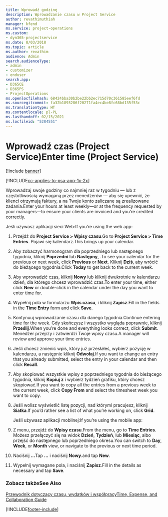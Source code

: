 ```yaml
---
title: Wprowadź godzinę
description: Wprowadzanie czasu w Project Service
author: revathimuthiah
manager: kfend
ms.service: project-operations
ms.custom:
- dyn365-projectservice
ms.date: 8/03/2018
ms.topic: article
ms.author: revathim
audience: Admin
search.audienceType:
- admin
- customizer
- enduser
search.app:
- D365CE
- D365PS
- ProjectOperations
ms.openlocfilehash: 68424bba30b2be22bb2ec715d70c361585eef6fd
ms.sourcegitcommit: fa32b1893286f20271fa4ec4be8fc68bd135f53c
ms.translationtype: HT
ms.contentlocale: pl-PL
ms.lasthandoff: 02/15/2021
ms.locfileid: "5284551"
---
```

# <a name="enter-time-project-service"></a><span data-ttu-id="7ba2e-103">Wprowadź czas (Project Service)</span><span class="sxs-lookup"><span data-stu-id="7ba2e-103">Enter time (Project Service)</span></span>

[!include [banner](../includes/psa-now-project-operations.md)]

[!INCLUDE[cc-applies-to-psa-app-1x-2x](../includes/cc-applies-to-psa-app-1x-2x.md)]

<span data-ttu-id="7ba2e-104">Wprowadzaj swoje godziny co najmniej raz w tygodniu — lub z częstotliwością wymaganą przez menedżerów — aby się upewnić, że klienci otrzymują faktury, a na Twoje konto zaliczane są zrealizowane zadania.</span><span class="sxs-lookup"><span data-stu-id="7ba2e-104">Enter your hours at least weekly—or at the frequency requested by your managers—to ensure your clients are invoiced and you’re credited correctly.</span></span>  
  
 <span data-ttu-id="7ba2e-105">Jeśli używasz aplikacji sieci Web:</span><span class="sxs-lookup"><span data-stu-id="7ba2e-105">If you’re using the web app:</span></span>  
  
1. <span data-ttu-id="7ba2e-106">Przejdź do **Project Service > Wpisy czasu**.</span><span class="sxs-lookup"><span data-stu-id="7ba2e-106">Go to **Project Service > Time Entries**.</span></span> <span data-ttu-id="7ba2e-107">Pojawi się kalendarz.</span><span class="sxs-lookup"><span data-stu-id="7ba2e-107">This brings up your calendar.</span></span>  
  
2. <span data-ttu-id="7ba2e-108">Aby zobaczyć harmonogram dla poprzedniego lub następnego tygodnia, kliknij **Poprzedni** lub **Następny**, .</span><span class="sxs-lookup"><span data-stu-id="7ba2e-108">To see your calendar for the previous or next week, click **Previous** or **Next**.</span></span> <span data-ttu-id="7ba2e-109">Kliknij **Dziś**, aby wrócić do bieżącego tygodnia.</span><span class="sxs-lookup"><span data-stu-id="7ba2e-109">Click **Today** to get back to the current week.</span></span>  
  
3. <span data-ttu-id="7ba2e-110">Aby wprowadzić czas, kliknij **Nowy** lub kliknij dwukrotnie w kalendarzu dzień, dla którego chcesz wprowadzić czas.</span><span class="sxs-lookup"><span data-stu-id="7ba2e-110">To enter your time, either click **New** or double-click in the calendar under the day you want to enter time for.</span></span>  
  
4. <span data-ttu-id="7ba2e-111">Wypełnij pola w formularzu **Wpis czasu**, i kliknij **Zapisz**.</span><span class="sxs-lookup"><span data-stu-id="7ba2e-111">Fill in the fields in the **Time Entry** form and click **Save**.</span></span>  
  
5. <span data-ttu-id="7ba2e-112">Kontynuuj wprowadzanie czasu dla danego tygodnia.</span><span class="sxs-lookup"><span data-stu-id="7ba2e-112">Continue entering time for the week.</span></span> <span data-ttu-id="7ba2e-113">Gdy skończysz i wszystko wygląda poprawnie, kliknij **Prześlij**.</span><span class="sxs-lookup"><span data-stu-id="7ba2e-113">When you’re done and everything looks correct, click **Submit**.</span></span> <span data-ttu-id="7ba2e-114">Menedżer przejrzy i zatwierdzi Twoje wpisy czasu.</span><span class="sxs-lookup"><span data-stu-id="7ba2e-114">A manager will review and approve your time entries.</span></span>  
  
6. <span data-ttu-id="7ba2e-115">Jeśli chcesz zmienić wpis, który już przesłałeś, wybierz pozycję w kalendarzu, a następnie kliknij **Odwołaj**.</span><span class="sxs-lookup"><span data-stu-id="7ba2e-115">If you want to change an entry that you already submitted, select the entry in your calendar and then click **Recall**.</span></span>  
  
7. <span data-ttu-id="7ba2e-116">Aby skopiować wszystkie wpisy z poprzedniego tygodnia do bieżącego tygodnia, kliknij **Kopiuj z** i wybierz tydzień grafiku, który chcesz skopiować.</span><span class="sxs-lookup"><span data-stu-id="7ba2e-116">If you want to copy all the entries from a previous week to the current week, click **Copy From** and select the timesheet week you want to copy.</span></span>  
  
8. <span data-ttu-id="7ba2e-117">Jeśli wolisz wyświetlić listę pozycji, nad którymi pracujesz, kliknij **Siatka**.</span><span class="sxs-lookup"><span data-stu-id="7ba2e-117">If you’d rather see a list of what you’re working on, click **Grid**.</span></span>  
  
   <span data-ttu-id="7ba2e-118">Jeśli używasz aplikacji mobilnej:</span><span class="sxs-lookup"><span data-stu-id="7ba2e-118">If you’re using the mobile app:</span></span>  
  
9. <span data-ttu-id="7ba2e-119">Z menu, przejdź do **Wpisy czasu**.</span><span class="sxs-lookup"><span data-stu-id="7ba2e-119">From the menu, go to **Time Entries**.</span></span>     <span data-ttu-id="7ba2e-120">Możesz przełączyć się na widok **Dzień**, **Tydzień**, lub **Miesiąc**, albo przejść do następnego lub poprzedniego okresu.</span><span class="sxs-lookup"><span data-stu-id="7ba2e-120">You can switch to **Day**, **Week**, or **Month** view, or navigate to the previous or next time period.</span></span>  
  
10. <span data-ttu-id="7ba2e-121">Naciśnij **…**</span><span class="sxs-lookup"><span data-stu-id="7ba2e-121">Tap **…**</span></span> <span data-ttu-id="7ba2e-122">i naciśnij **Nowy**.</span><span class="sxs-lookup"><span data-stu-id="7ba2e-122">and tap **New**.</span></span>  
  
11. <span data-ttu-id="7ba2e-123">Wypełnij wymagane pola, i naciśnij **Zapisz**.</span><span class="sxs-lookup"><span data-stu-id="7ba2e-123">Fill in the details as necessary and tap **Save**.</span></span>  
  
### <a name="see-also"></a><span data-ttu-id="7ba2e-124">Zobacz także</span><span class="sxs-lookup"><span data-stu-id="7ba2e-124">See Also</span></span>  
 [<span data-ttu-id="7ba2e-125">Przewodnik dotyczący czasu, wydatków i współpracy</span><span class="sxs-lookup"><span data-stu-id="7ba2e-125">Time, Expense, and Collaboration Guide</span></span>](../psa/time-expense-collaboration-guide.md)


[!INCLUDE[footer-include](../includes/footer-banner.md)]